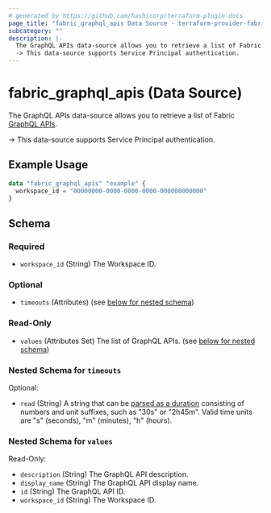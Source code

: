```yaml
---
# generated by https://github.com/hashicorp/terraform-plugin-docs
page_title: "fabric_graphql_apis Data Source - terraform-provider-fabric"
subcategory: ""
description: |-
  The GraphQL APIs data-source allows you to retrieve a list of Fabric GraphQL APIs https://learn.microsoft.com/fabric/data-engineering/api-graphql-overview.
  -> This data-source supports Service Principal authentication.
---
```


# fabric_graphql_apis (Data Source)

The GraphQL APIs data-source allows you to retrieve a list of Fabric [GraphQL APIs](https://learn.microsoft.com/fabric/data-engineering/api-graphql-overview).

-> This data-source supports Service Principal authentication.

## Example Usage

```terraform
data "fabric_graphql_apis" "example" {
  workspace_id = "00000000-0000-0000-0000-000000000000"
}
```

<!-- schema generated by tfplugindocs -->
## Schema

### Required

- `workspace_id` (String) The Workspace ID.

### Optional

- `timeouts` (Attributes) (see [below for nested schema](#nestedatt--timeouts))

### Read-Only

- `values` (Attributes Set) The list of GraphQL APIs. (see [below for nested schema](#nestedatt--values))

<a id="nestedatt--timeouts"></a>

### Nested Schema for `timeouts`

Optional:

- `read` (String) A string that can be [parsed as a duration](https://pkg.go.dev/time#ParseDuration) consisting of numbers and unit suffixes, such as "30s" or "2h45m". Valid time units are "s" (seconds), "m" (minutes), "h" (hours).

<a id="nestedatt--values"></a>

### Nested Schema for `values`

Read-Only:

- `description` (String) The GraphQL API description.
- `display_name` (String) The GraphQL API display name.
- `id` (String) The GraphQL API ID.
- `workspace_id` (String) The Workspace ID.

